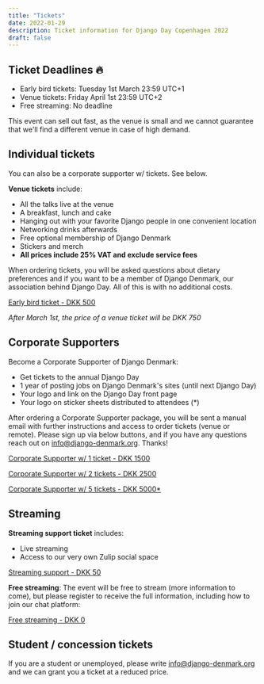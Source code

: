 ```yaml
---
title: "Tickets"
date: 2022-01-29
description: Ticket information for Django Day Copenhagen 2022
draft: false
---
```



## Ticket Deadlines 🔥

* Early bird tickets: Tuesday 1st March 23:59 UTC+1
* Venue tickets: Friday April 1st 23:59 UTC+2
* Free streaming: No deadline

This event can sell out fast, as the venue is small and we cannot guarantee that we'll find a different venue in case of high demand.

## Individual tickets

You can also be a corporate supporter w/ tickets. See below.


**Venue tickets** include:

* All the talks live at the venue
* A breakfast, lunch and cake
* Hanging out with your favorite Django people in one convenient location
* Networking drinks afterwards
* Free optional membership of Django Denmark
* Stickers and merch
* **All prices include 25% VAT and exclude service fees**

When ordering tickets, you will be asked questions about dietary preferences and
if you want to be a member of Django Denmark, our association behind Django Day.
All of this is with no additional costs.

<a class="btn btn-lg btn-primary" href="https://djangodenmark.ticketbutler.io/en/e/django-day-2022/" target="_blank">Early bird ticket - DKK 500</a>

*After March 1st, the price of a venue ticket will be DKK 750*


## Corporate Supporters

Become a Corporate Supporter of Django Denmark:

* Get tickets to the annual Django Day
* 1 year of posting jobs on Django Denmark's sites (until next Django Day)
* Your logo and link on the Django Day front page
* Your logo on sticker sheets distributed to attendees (*)

After ordering a Corporate Supporter package, you will be sent a manual email with further instructions and access to order tickets (venue or remote). Please sign up via below buttons, and if you have any questions reach out on info@django-denmark.org. Thanks!

<a class="btn btn-lg btn-primary" href="https://djangodenmark.ticketbutler.io/e/django-day-2022-corporate-support/" target="_blank">Corporate Supporter w/ 1 ticket - DKK 1500</a>

<a class="btn btn-lg btn-primary" href="https://djangodenmark.ticketbutler.io/e/django-day-2022-corporate-support/" target="_blank">Corporate Supporter w/ 2 tickets - DKK 2500</a>

<a class="btn btn-lg btn-primary" href="https://djangodenmark.ticketbutler.io/e/django-day-2022-corporate-support/" target="_blank">Corporate Supporter w/ 5 tickets - DKK 5000*</a>



## Streaming

**Streaming support ticket** includes:

* Live streaming
* Access to our very own Zulip social space

<a class="btn btn-lg btn-primary" href="https://djangodenmark.ticketbutler.io/en/e/django-day-2022/" target="_blank">Streaming support - DKK 50</a>

**Free streaming**: The event will be free to stream (more information to come), but please register to receive the full information, including how to join our chat platform:

<a class="btn btn-lg btn-primary" href="https://djangodenmark.ticketbutler.io/en/e/django-day-2022/" target="_blank">Free streaming - DKK 0</a>


## Student / concession tickets

If you are a student or unemployed, please write info@django-denmark.org and we
can grant you a ticket at a reduced price.

